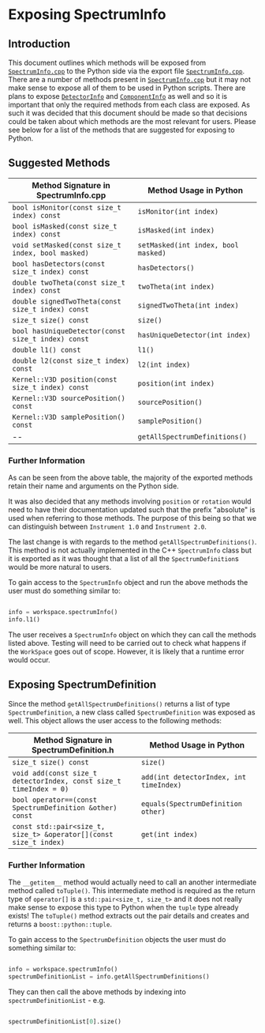 # Exposing SpectrumInfo

## Introduction
This document outlines which methods will be exposed from [`SpectrumInfo.cpp`](https://github.com/mantidproject/mantid/blob/43fc616926a32863f37e37f4a107413a0de6dee6/Framework/API/src/SpectrumInfo.cpp) to the Python side via the export file [`SpectrumInfo.cpp`](https://github.com/mantidproject/mantid/blob/dead50f2dbcf307f89ad63b69c2f51caccc9ade5/Framework/PythonInterface/mantid/api/src/Exports/SpectrumInfo.cpp).
There are a number of methods present in [`SpectrumInfo.cpp`](https://github.com/mantidproject/mantid/blob/43fc616926a32863f37e37f4a107413a0de6dee6/Framework/API/src/SpectrumInfo.cpp) but it may not make sense to expose all of them to be used in Python scripts.
There are plans to expose [`DetectorInfo`](https://github.com/mantidproject/mantid/blob/ffd49f84bdd2e1bb8f0deeb40727fe775a4974ae/Framework/Geometry/src/Instrument/DetectorInfo.cpp) and [`ComponentInfo`](https://github.com/mantidproject/mantid/blob/8ec802f56c5db2261a0f9502f30f67fe42530d62/Framework/Geometry/src/Instrument/ComponentInfo.cpp) as well and so it is important that only the required methods from each class are exposed. As such it was decided that this document should be made so that decisions could be taken about which methods are the most relevant for users. Please see below for a list of the methods that are suggested for exposing to Python.

## Suggested Methods

Method Signature in SpectrumInfo.cpp | Method Usage in Python
--------------------------------|--------------------------------------
`bool isMonitor(const size_t index) const` | `isMonitor(int index)`
`bool isMasked(const size_t index) const` | `isMasked(int index)`
`void setMasked(const size_t index, bool masked)` | `setMasked(int index, bool masked)`
`bool hasDetectors(const size_t index) const` | `hasDetectors()`
`double twoTheta(const size_t index) const` | `twoTheta(int index)`
`double signedTwoTheta(const size_t index) const` | `signedTwoTheta(int index)`
`size_t size() const` | `size()`
`bool hasUniqueDetector(const size_t index) const` | `hasUniqueDetector(int index)`
`double l1() const` | `l1()`
`double l2(const size_t index) const` | `l2(int index)`
`Kernel::V3D position(const size_t index) const` | `position(int index)`
`Kernel::V3D sourcePosition() const` | `sourcePosition()`
`Kernel::V3D samplePosition() const` | `samplePosition()`
-- | `getAllSpectrumDefinitions()`

### Further Information
As can be seen from the above table, the majority of the exported methods retain their name and arguments on the Python side.

It was also decided that any methods involving `position` or `rotation` would need to have their documentation updated such that the prefix "absolute" is used when referring to those methods. The purpose of this being so that we can distinguish between `Instrument 1.0` and `Instrument 2.0`.

The last change is with regards to the method `getAllSpectrumDefinitions()`. This method is not actually implemented in the C++ `SpectrumInfo` class but it is exported as it was thought that a list of all the `SpectrumDefinition`s would be more natural to users.

To gain access to the `SpectrumInfo` object and run the above methods the user must do something similar to:

```python

info = workspace.spectrumInfo()
info.l1()

```
The user receives a `SpectrumInfo` object on which they can call the methods listed above. Testing will need to be carried out to check what happens if the `WorkSpace` goes out of scope. However, it is likely that a runtime error would occur.  

## Exposing SpectrumDefinition 
Since the method `getAllSpectrumDefinitions()` returns a list of type `SpectrumDefinition`, a new class called `SpectrumDefinition` was exposed as well. This object allows the user access to the following methods:

Method Signature in SpectrumDefinition.h | Method Usage in Python
--------------------------------|--------------------------------------
`size_t size() const` | `size()`
`void add(const size_t detectorIndex, const size_t timeIndex = 0)` | `add(int detectorIndex, int timeIndex)`
`bool operator==(const SpectrumDefinition &other) const` | `equals(SpectrumDefinition other)`
`const std::pair<size_t, size_t> &operator[](const size_t index)` | `get(int index)`

### Further Information
The `__getitem__` method would actually need to call an another intermediate method called `toTuple()`. This intermediate method is required as the return type of `operator[]` is a `std::pair<size_t, size_t>` and it does not really make sense to expose this type to Python when the `tuple` type already exists! The `toTuple()` method extracts out the pair details and creates and returns a `boost::python::tuple`.

To gain access to the `SpectrumDefinition` objects the user must do something similar to:

```python

info = workspace.spectrumInfo()
spectrumDefinitionList = info.getAllSpectrumDefinitions()
```

They can then call the above methods by indexing into `spectrumDefinitionList` - e.g.

```python

spectrumDefinitionList[0].size()

```
